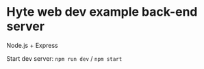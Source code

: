 # Hyte web dev example back-end server

Node.js + Express

Start dev server: `npm run dev` / `npm start`
